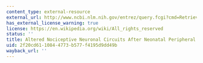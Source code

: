 ```yaml
---
content_type: external-resource
external_url: http://www.ncbi.nlm.nih.gov/entrez/query.fcgi?cmd=Retrieve&db=PubMed&dopt=Citation&list_uids=10915627
has_external_license_warning: true
license: https://en.wikipedia.org/wiki/All_rights_reserved
status: ''
title: Altered Nociceptive Neuronal Circuits After Neonatal Peripheral Inflammation
uid: 2f20cd61-1084-4773-b577-f4195d9dd49b
wayback_url: ''
---
```

